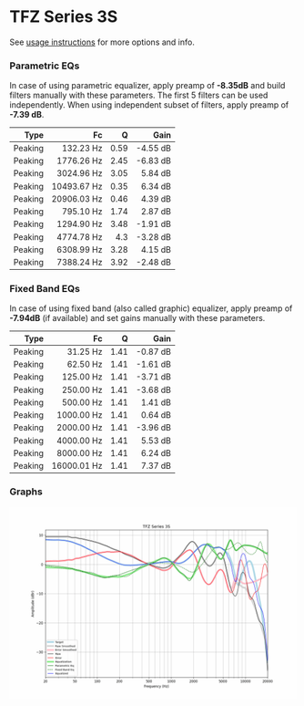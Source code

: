 # TFZ Series 3S
See [usage instructions](https://github.com/jaakkopasanen/AutoEq#usage) for more options and info.

### Parametric EQs
In case of using parametric equalizer, apply preamp of **-8.35dB** and build filters manually
with these parameters. The first 5 filters can be used independently.
When using independent subset of filters, apply preamp of **-7.39 dB**.

| Type    | Fc          |    Q | Gain     |
|--------:|------------:|-----:|---------:|
| Peaking | 132.23 Hz   | 0.59 | -4.55 dB |
| Peaking | 1776.26 Hz  | 2.45 | -6.83 dB |
| Peaking | 3024.96 Hz  | 3.05 | 5.84 dB  |
| Peaking | 10493.67 Hz | 0.35 | 6.34 dB  |
| Peaking | 20906.03 Hz | 0.46 | 4.39 dB  |
| Peaking | 795.10 Hz   | 1.74 | 2.87 dB  |
| Peaking | 1294.90 Hz  | 3.48 | -1.91 dB |
| Peaking | 4774.78 Hz  | 4.3  | -3.28 dB |
| Peaking | 6308.99 Hz  | 3.28 | 4.15 dB  |
| Peaking | 7388.24 Hz  | 3.92 | -2.48 dB |

### Fixed Band EQs
In case of using fixed band (also called graphic) equalizer, apply preamp of **-7.94dB**
(if available) and set gains manually with these parameters.

| Type    | Fc          |    Q | Gain     |
|--------:|------------:|-----:|---------:|
| Peaking | 31.25 Hz    | 1.41 | -0.87 dB |
| Peaking | 62.50 Hz    | 1.41 | -1.61 dB |
| Peaking | 125.00 Hz   | 1.41 | -3.71 dB |
| Peaking | 250.00 Hz   | 1.41 | -3.68 dB |
| Peaking | 500.00 Hz   | 1.41 | 1.41 dB  |
| Peaking | 1000.00 Hz  | 1.41 | 0.64 dB  |
| Peaking | 2000.00 Hz  | 1.41 | -3.96 dB |
| Peaking | 4000.00 Hz  | 1.41 | 5.53 dB  |
| Peaking | 8000.00 Hz  | 1.41 | 6.24 dB  |
| Peaking | 16000.01 Hz | 1.41 | 7.37 dB  |

### Graphs
![](./TFZ%20Series%203S.png)